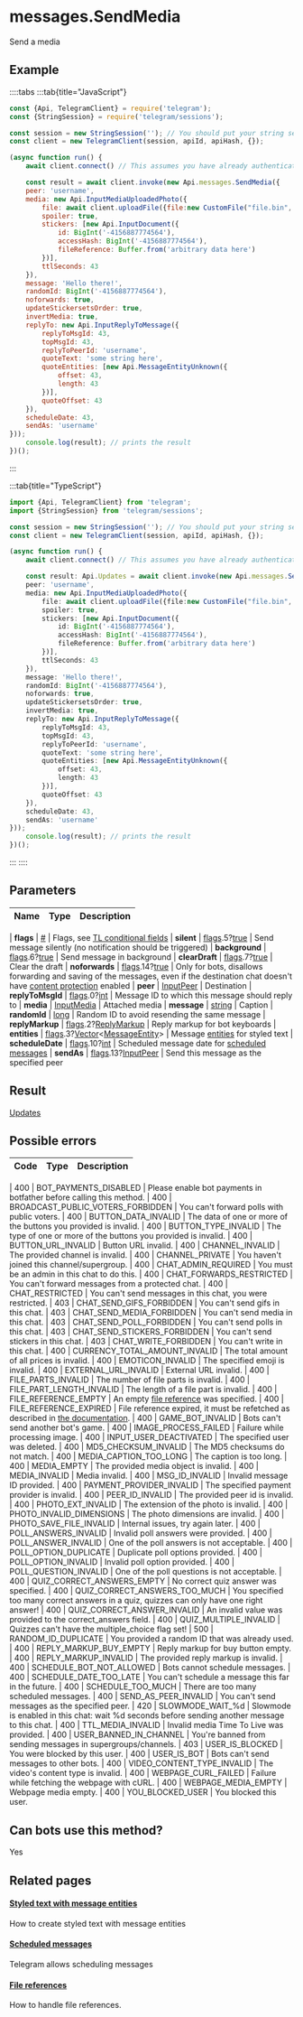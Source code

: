 # messages.SendMedia

Send a media



## Example

::::tabs
:::tab{title="JavaScript"}
```js
const {Api, TelegramClient} = require('telegram');
const {StringSession} = require('telegram/sessions');

const session = new StringSession(''); // You should put your string session here
const client = new TelegramClient(session, apiId, apiHash, {});

(async function run() {
    await client.connect() // This assumes you have already authenticated with .start()

    const result = await client.invoke(new Api.messages.SendMedia({
    peer: 'username',
    media: new Api.InputMediaUploadedPhoto({
        file: await client.uploadFile({file:new CustomFile("file.bin", fs.statSync("../file.bin").size, "../file.bin"),workers:1}),
        spoiler: true,
        stickers: [new Api.InputDocument({
            id: BigInt('-4156887774564'),
            accessHash: BigInt('-4156887774564'),
            fileReference: Buffer.from('arbitrary data here')
        })],
        ttlSeconds: 43
    }),
    message: 'Hello there!',
    randomId: BigInt('-4156887774564'),
    noforwards: true,
    updateStickersetsOrder: true,
    invertMedia: true,
    replyTo: new Api.InputReplyToMessage({
        replyToMsgId: 43,
        topMsgId: 43,
        replyToPeerId: 'username',
        quoteText: 'some string here',
        quoteEntities: [new Api.MessageEntityUnknown({
            offset: 43,
            length: 43
        })],
        quoteOffset: 43
    }),
    scheduleDate: 43,
    sendAs: 'username'
}));
    console.log(result); // prints the result
})();
```
:::

:::tab{title="TypeScript"}
```ts
import {Api, TelegramClient} from 'telegram';
import {StringSession} from 'telegram/sessions';

const session = new StringSession(''); // You should put your string session here
const client = new TelegramClient(session, apiId, apiHash, {});

(async function run() {
    await client.connect() // This assumes you have already authenticated with .start()

    const result: Api.Updates = await client.invoke(new Api.messages.SendMedia({
    peer: 'username',
    media: new Api.InputMediaUploadedPhoto({
        file: await client.uploadFile({file:new CustomFile("file.bin", fs.statSync("../file.bin").size, "../file.bin"),workers:1}),
        spoiler: true,
        stickers: [new Api.InputDocument({
            id: BigInt('-4156887774564'),
            accessHash: BigInt('-4156887774564'),
            fileReference: Buffer.from('arbitrary data here')
        })],
        ttlSeconds: 43
    }),
    message: 'Hello there!',
    randomId: BigInt('-4156887774564'),
    noforwards: true,
    updateStickersetsOrder: true,
    invertMedia: true,
    replyTo: new Api.InputReplyToMessage({
        replyToMsgId: 43,
        topMsgId: 43,
        replyToPeerId: 'username',
        quoteText: 'some string here',
        quoteEntities: [new Api.MessageEntityUnknown({
            offset: 43,
            length: 43
        })],
        quoteOffset: 43
    }),
    scheduleDate: 43,
    sendAs: 'username'
}));
    console.log(result); // prints the result
})();
```
:::
::::



## Parameters

| Name | Type | Description |
| :--: | ---- | ----------- |

| **flags** | [#](https://core.telegram.org/type/%23) | Flags, see [TL conditional fields](https://core.telegram.org/mtproto/TL-combinators#conditional-fields) 
| **silent** | [flags](https://core.telegram.org/mtproto/TL-combinators#conditional-fields).5?[true](https://core.telegram.org/constructor/true) | Send message silently (no notification should be triggered) 
| **background** | [flags](https://core.telegram.org/mtproto/TL-combinators#conditional-fields).6?[true](https://core.telegram.org/constructor/true) | Send message in background 
| **clearDraft** | [flags](https://core.telegram.org/mtproto/TL-combinators#conditional-fields).7?[true](https://core.telegram.org/constructor/true) | Clear the draft 
| **noforwards** | [flags](https://core.telegram.org/mtproto/TL-combinators#conditional-fields).14?[true](https://core.telegram.org/constructor/true) | Only for bots, disallows forwarding and saving of the messages, even if the destination chat doesn't have [content protection](https://telegram.org/blog/protected-content-delete-by-date-and-more) enabled 
| **peer** | [InputPeer](https://core.telegram.org/type/InputPeer) | Destination 
| **replyToMsgId** | [flags](https://core.telegram.org/mtproto/TL-combinators#conditional-fields).0?[int](https://core.telegram.org/type/int) | Message ID to which this message should reply to 
| **media** | [InputMedia](https://core.telegram.org/type/InputMedia) | Attached media 
| **message** | [string](https://core.telegram.org/type/string) | Caption 
| **randomId** | [long](https://core.telegram.org/type/long) | Random ID to avoid resending the same message 
| **replyMarkup** | [flags](https://core.telegram.org/mtproto/TL-combinators#conditional-fields).2?[ReplyMarkup](https://core.telegram.org/type/ReplyMarkup) | Reply markup for bot keyboards 
| **entities** | [flags](https://core.telegram.org/mtproto/TL-combinators#conditional-fields).3?[Vector](https://core.telegram.org/type/Vector%20t)<[MessageEntity](https://core.telegram.org/type/MessageEntity)> | Message [entities](https://core.telegram.org/api/entities) for styled text 
| **scheduleDate** | [flags](https://core.telegram.org/mtproto/TL-combinators#conditional-fields).10?[int](https://core.telegram.org/type/int) | Scheduled message date for [scheduled messages](https://core.telegram.org/api/scheduled-messages) 
| **sendAs** | [flags](https://core.telegram.org/mtproto/TL-combinators#conditional-fields).13?[InputPeer](https://core.telegram.org/type/InputPeer) | Send this message as the specified peer 


## Result

[Updates](https://core.telegram.org/type/Updates)



## Possible errors

| Code | Type | Description |
| :--: | ---- | ----------- |

| 400 | BOT\_PAYMENTS\_DISABLED | Please enable bot payments in botfather before calling this method. 
| 400 | BROADCAST\_PUBLIC\_VOTERS\_FORBIDDEN | You can't forward polls with public voters. 
| 400 | BUTTON\_DATA\_INVALID | The data of one or more of the buttons you provided is invalid. 
| 400 | BUTTON\_TYPE\_INVALID | The type of one or more of the buttons you provided is invalid. 
| 400 | BUTTON\_URL\_INVALID | Button URL invalid. 
| 400 | CHANNEL\_INVALID | The provided channel is invalid. 
| 400 | CHANNEL\_PRIVATE | You haven't joined this channel/supergroup. 
| 400 | CHAT\_ADMIN\_REQUIRED | You must be an admin in this chat to do this. 
| 400 | CHAT\_FORWARDS\_RESTRICTED | You can't forward messages from a protected chat. 
| 400 | CHAT\_RESTRICTED | You can't send messages in this chat, you were restricted. 
| 403 | CHAT\_SEND\_GIFS\_FORBIDDEN | You can't send gifs in this chat. 
| 403 | CHAT\_SEND\_MEDIA\_FORBIDDEN | You can't send media in this chat. 
| 403 | CHAT\_SEND\_POLL\_FORBIDDEN | You can't send polls in this chat. 
| 403 | CHAT\_SEND\_STICKERS\_FORBIDDEN | You can't send stickers in this chat. 
| 403 | CHAT\_WRITE\_FORBIDDEN | You can't write in this chat. 
| 400 | CURRENCY\_TOTAL\_AMOUNT\_INVALID | The total amount of all prices is invalid. 
| 400 | EMOTICON\_INVALID | The specified emoji is invalid. 
| 400 | EXTERNAL\_URL\_INVALID | External URL invalid. 
| 400 | FILE\_PARTS\_INVALID | The number of file parts is invalid. 
| 400 | FILE\_PART\_LENGTH\_INVALID | The length of a file part is invalid. 
| 400 | FILE\_REFERENCE\_EMPTY | An empty [file reference](https://core.telegram.org/api/file_reference) was specified. 
| 400 | FILE\_REFERENCE\_EXPIRED | File reference expired, it must be refetched as described in [the documentation](https://core.telegram.org/api/file_reference). 
| 400 | GAME\_BOT\_INVALID | Bots can't send another bot's game. 
| 400 | IMAGE\_PROCESS\_FAILED | Failure while processing image. 
| 400 | INPUT\_USER\_DEACTIVATED | The specified user was deleted. 
| 400 | MD5\_CHECKSUM\_INVALID | The MD5 checksums do not match. 
| 400 | MEDIA\_CAPTION\_TOO\_LONG | The caption is too long. 
| 400 | MEDIA\_EMPTY | The provided media object is invalid. 
| 400 | MEDIA\_INVALID | Media invalid. 
| 400 | MSG\_ID\_INVALID | Invalid message ID provided. 
| 400 | PAYMENT\_PROVIDER\_INVALID | The specified payment provider is invalid. 
| 400 | PEER\_ID\_INVALID | The provided peer id is invalid. 
| 400 | PHOTO\_EXT\_INVALID | The extension of the photo is invalid. 
| 400 | PHOTO\_INVALID\_DIMENSIONS | The photo dimensions are invalid. 
| 400 | PHOTO\_SAVE\_FILE\_INVALID | Internal issues, try again later. 
| 400 | POLL\_ANSWERS\_INVALID | Invalid poll answers were provided. 
| 400 | POLL\_ANSWER\_INVALID | One of the poll answers is not acceptable. 
| 400 | POLL\_OPTION\_DUPLICATE | Duplicate poll options provided. 
| 400 | POLL\_OPTION\_INVALID | Invalid poll option provided. 
| 400 | POLL\_QUESTION\_INVALID | One of the poll questions is not acceptable. 
| 400 | QUIZ\_CORRECT\_ANSWERS\_EMPTY | No correct quiz answer was specified. 
| 400 | QUIZ\_CORRECT\_ANSWERS\_TOO\_MUCH | You specified too many correct answers in a quiz, quizzes can only have one right answer! 
| 400 | QUIZ\_CORRECT\_ANSWER\_INVALID | An invalid value was provided to the correct\_answers field. 
| 400 | QUIZ\_MULTIPLE\_INVALID | Quizzes can't have the multiple\_choice flag set! 
| 500 | RANDOM\_ID\_DUPLICATE | You provided a random ID that was already used. 
| 400 | REPLY\_MARKUP\_BUY\_EMPTY | Reply markup for buy button empty. 
| 400 | REPLY\_MARKUP\_INVALID | The provided reply markup is invalid. 
| 400 | SCHEDULE\_BOT\_NOT\_ALLOWED | Bots cannot schedule messages. 
| 400 | SCHEDULE\_DATE\_TOO\_LATE | You can't schedule a message this far in the future. 
| 400 | SCHEDULE\_TOO\_MUCH | There are too many scheduled messages. 
| 400 | SEND\_AS\_PEER\_INVALID | You can't send messages as the specified peer. 
| 420 | SLOWMODE\_WAIT\_%d | Slowmode is enabled in this chat: wait %d seconds before sending another message to this chat. 
| 400 | TTL\_MEDIA\_INVALID | Invalid media Time To Live was provided. 
| 400 | USER\_BANNED\_IN\_CHANNEL | You're banned from sending messages in supergroups/channels. 
| 403 | USER\_IS\_BLOCKED | You were blocked by this user. 
| 400 | USER\_IS\_BOT | Bots can't send messages to other bots. 
| 400 | VIDEO\_CONTENT\_TYPE\_INVALID | The video's content type is invalid. 
| 400 | WEBPAGE\_CURL\_FAILED | Failure while fetching the webpage with cURL. 
| 400 | WEBPAGE\_MEDIA\_EMPTY | Webpage media empty. 
| 400 | YOU\_BLOCKED\_USER | You blocked this user. 


## Can bots use this method?

Yes

## Related pages

#### [Styled text with message entities](https://core.telegram.org/api/entities)

How to create styled text with message entities



#### [Scheduled messages](https://core.telegram.org/api/scheduled-messages)

Telegram allows scheduling messages



#### [File references](https://core.telegram.org/api/file\_reference)

How to handle file references.




